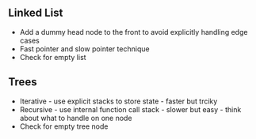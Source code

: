 ## Linked List
* Add a dummy head node to the front to avoid explicitly handling edge cases
* Fast pointer and slow pointer technique
* Check for empty list

## Trees
* Iterative - use explicit stacks to store state - faster but trciky
* Recursive - use internal function call stack - slower but easy - think about what to handle on one node
* Check for empty tree node
